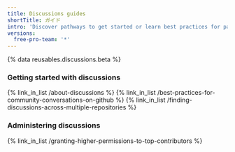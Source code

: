 ```yaml
---
title: Discussions guides
shortTitle: ガイド
intro: 'Discover pathways to get started or learn best practices for participating or monitoring your community''s discussions.'
versions:
  free-pro-team: '*'
---
```


{% data reusables.discussions.beta %}

### Getting started with discussions

{% link_in_list /about-discussions %}
{% link_in_list /best-practices-for-community-conversations-on-github %}
{% link_in_list /finding-discussions-across-multiple-repositories %} <!--
{% link_in_list /managing-notifications-for-discussions %} -->

### Administering discussions

{% link_in_list /granting-higher-permissions-to-top-contributors %}

<!--<!-- Commenting out what is only nice to have for discussions release
{% link_in_list /updating-your-contributing-guidelines-with-discussions %}
-->


<!--
### Discussions and open source projects
{% link_in_list /collaborating-on-open-source-projects-in-discussions %}
{% link_in_list /welcoming-contributions-to-your-communitys-discussions %}
-->

